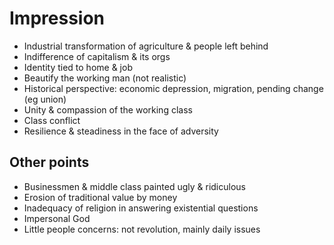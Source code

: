 # Impression
- Industrial transformation of agriculture & people left behind
- Indifference of capitalism & its orgs
- Identity tied to home & job
- Beautify the working man (not realistic)
- Historical perspective: economic depression, migration, pending change (eg union)
- Unity & compassion of the working class
- Class conflict
- Resilience & steadiness in the face of adversity
## Other points
- Businessmen & middle class painted ugly & ridiculous
- Erosion of traditional value by money
- Inadequacy of religion in answering existential questions
- Impersonal God
- Little people concerns: not revolution, mainly daily issues
